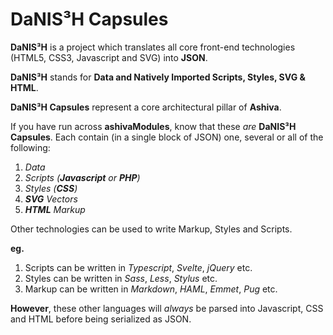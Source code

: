 # DaNIS³H Capsules

**DaNIS³H** is a project which translates all core front-end technologies (HTML5, CSS3, Javascript and SVG) into **JSON**.

**DaNIS³H** stands for **Data and Natively Imported Scripts, Styles, SVG & HTML**.

**DaNIS³H Capsules** represent a core architectural pillar of **Ashiva**.

If you have run across **ashivaModules**, know that these *are* **DaNIS³H Capsules**. Each contain (in a single block of JSON) one, several or all of the following:

1) *Data*
2) *Scripts (**Javascript** or **PHP**)*
3) *Styles (**CSS**)*
4) ***SVG** Vectors*
5) ***HTML** Markup*

Other technologies can be used to write Markup, Styles and Scripts.

**eg.**

1) Scripts can be written in *Typescript*, *Svelte*, *jQuery* etc.
2) Styles can be written in *Sass*, *Less*, *Stylus* etc.
3) Markup can be written in *Markdown*, *HAML*, *Emmet*, *Pug* etc.

**However**, these other languages will *always* be parsed into Javascript, CSS and HTML before being serialized as JSON.
